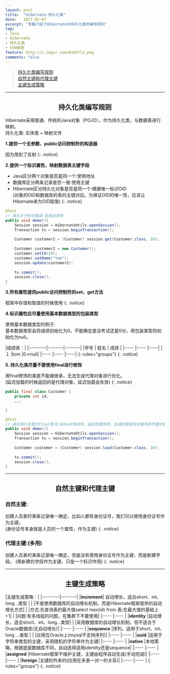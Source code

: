 ```yaml
---
layout: post
title:  "Hibernate-持久化类"
date:   2017-02-07
excerpt: "本篇介绍了Hibernate中持久化类的编写规则"
tag:
- Java 
- Hibernate
- 持久化类
- SSH框架
feature: http://i.imgur.com/Ds6S7lJ.png
comments: false
---  
```


><a href="#1">持久化类编写规则</a>    
><a href="#2">自然主键和代理主键</a>  
><a href="#3">主键生成策略</a>  

***

<a name="1"></a>

## <center>持久化类编写规则</center>

Hibernate采用普通、传统的Java对象（POJO），作为持久化类，与数据表进行映射。  
持久化类: 实体类 + 映射文件  


**1.提供一个无参数、public访问控制符的构造器**

因为用到了反射
{: .notice}

**2.提供一个标识属性，映射数据表主键字段**

* Java区分两个对象是否是同一个:使用地址  
* 数据库区分两条记录是否一致:使用主键  
* Hibernate区分持久化对象是否是同一个:根据唯一标识OID  
(对象的OID和数据库的表的主键对应。为保证OID的唯一性，应该让Hibernate来为OID赋值)
{: .notice}

```java
@Test
// 演示关于标识错误:会抛出异常
public void demo(){
	Session session = HibernateUtils.openSession();
	Transaction tx = session.beginTransaction();
	
	Customer customer1 = (Customer) session.get(Customer.class, 10);
	
	Customer customer2 = new Customer();
	customer.setId(10);
	customer.setName("tom");
	session.update(customer2);
	
	tx.commit();
	session.close();
}
```


**3.所有属性提供public访问控制符的set、get方法**

框架中存值和取值的时候使用
{: .notice}

**4.标识属性应尽量使用基本数据类型的包装类型**

使用基本数据类型的例子:   
基本数据类型会将成绩初始化为0，不能确定是没考试还是0分，用包装类型则初始化为null。  

|成绩表：|
|:--------|:-------|:-------|
|学号     | 姓名     | 成绩 |
|:----   |:----     |:----|
|１      |tom       |0->null|
|:----   |:----     |:----|
{: rules="groups"}
{: .notice}

**5. 持久化类尽量不要使用final进行修饰**  

用final修饰的类是不能被继承，无法生成代理对象进行优化。  
(延迟加载的时候返回的是代理对象，延迟加载会失效)
{: .notice}

```java
public final class Customer {
	private int id;
	...

}
```

```java
@Test
// 演示持久化类为final情况:debu时测试时，延迟加载失败，生成的是真实对象而非代理对象customer
public void demo(){
	Session session = HibernateUtils.openSession();
	Transaction tx = session.beginTransaction();
	
	Customer customer = (Customer) session.load(Customer.class, 10);
	
	tx.commit();
	session.close();
}
```


***

<a name="2"></a>

## <center>自然主键和代理主键</center>


### 自然主键:

创建人员表时某条记录唯一确定，比如人都有身份证号，我们可以使用身份证号作为主键。  
(身份证号本身就是人员的一个属性，作为主键)
{: .notice}

### 代理主键:(多用)

创建人员表时某条记录唯一确定，但是没有使用身份证号作为主键，而是新建字段。
(用新建的字段作为主键，只是一个标识作用)
{: .notice}

***

<a name="3"></a>

## <center>主键生成策略</center>

|主键生成策略：|
|:--------|:-------|
|**increment**| 自动增长，适合short、int、long...类型 | 
|             |不是使用数据库的自动增长机制，而是Hibernate框架提供的自动增长方式|
|             |方式:先查询表的最大值select max(id) from 表;在最大值的基础上+1|
|             |问题:有多线程的问题，在集群下不要使用|
|:----        |:----     |
|**identity** |自动增长，适合short、int、long...类型|
|             |采用数据库的自动增长机制，但不适合于Oracle数据库(无自动增长)|
|:----        |:----     |
|**sequence** |序列，适用于short、int、long ...类型 |
|             |应用在Oracle上(mysql不支持序列)|
|:----        |:----     |
|**uuid**     |适用于字符串类型的主键，采用随机的字符串作为主键|
|:----        |:----     |
|**native**   |本地策略，根据底层数据库不同，自动选择适用identity还是sequence|
|:----        |:----     |
|**assigned** |Hibernate框架不维护主键，主键由程序自动生成(手动完成)|
|:----        |:----     |
|**foreign**  |主键的外来的(应用在多表一对一的关系)|
|:----        |:----     |
{: rules="groups"}
{: .notice}

